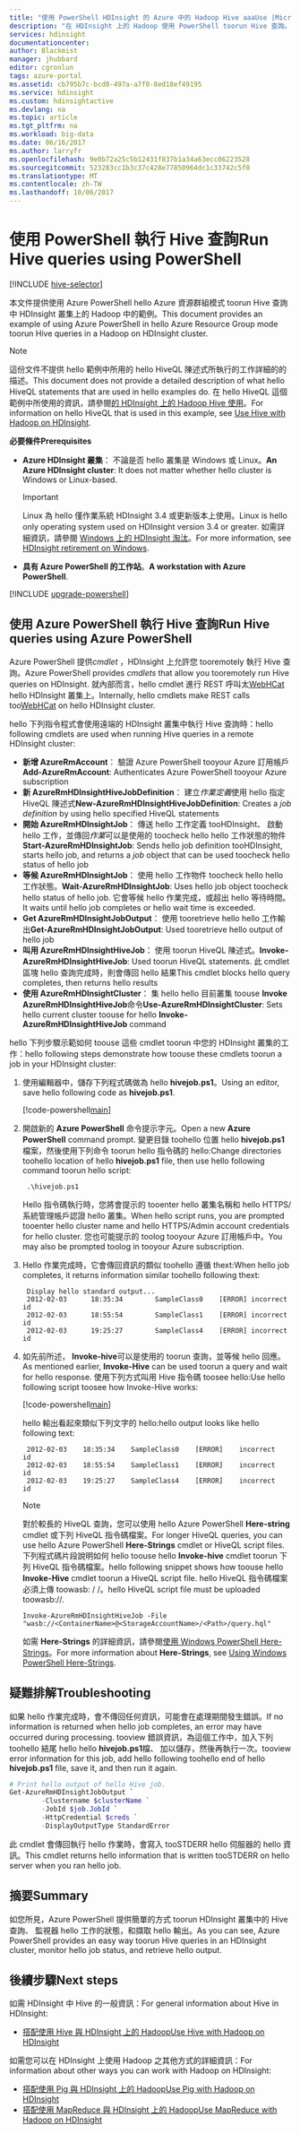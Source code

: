 ```yaml
---
title: "使用 PowerShell HDInsight 的 Azure 中的 Hadoop Hive aaaUse |Microsoft 文件"
description: "在 HDInsight 上的 Hadoop 使用 PowerShell toorun Hive 查詢。"
services: hdinsight
documentationcenter: 
author: Blackmist
manager: jhubbard
editor: cgronlun
tags: azure-portal
ms.assetid: cb795b7c-bcd0-497a-a7f0-8ed18ef49195
ms.service: hdinsight
ms.custom: hdinsightactive
ms.devlang: na
ms.topic: article
ms.tgt_pltfrm: na
ms.workload: big-data
ms.date: 06/16/2017
ms.author: larryfr
ms.openlocfilehash: 9e0b72a25c5b12431f837b1a34a63ecc06223528
ms.sourcegitcommit: 523283cc1b3c37c428e77850964dc1c33742c5f0
ms.translationtype: MT
ms.contentlocale: zh-TW
ms.lasthandoff: 10/06/2017
---
```

# <a name="run-hive-queries-using-powershell"></a><span data-ttu-id="67f5b-103">使用 PowerShell 執行 Hive 查詢</span><span class="sxs-lookup"><span data-stu-id="67f5b-103">Run Hive queries using PowerShell</span></span>
[!INCLUDE [hive-selector](../../includes/hdinsight-selector-use-hive.md)]

<span data-ttu-id="67f5b-104">本文件提供使用 Azure PowerShell hello Azure 資源群組模式 toorun Hive 查詢中 HDInsight 叢集上的 Hadoop 中的範例。</span><span class="sxs-lookup"><span data-stu-id="67f5b-104">This document provides an example of using Azure PowerShell in hello Azure Resource Group mode toorun Hive queries in a Hadoop on HDInsight cluster.</span></span>

> [!NOTE]
> <span data-ttu-id="67f5b-105">這份文件不提供 hello 範例中所用的 hello HiveQL 陳述式所執行的工作詳細的的描述。</span><span class="sxs-lookup"><span data-stu-id="67f5b-105">This document does not provide a detailed description of what hello HiveQL statements that are used in hello examples do.</span></span> <span data-ttu-id="67f5b-106">在 hello HiveQL 這個範例中所使用的資訊，請參閱[的 HDInsight 上的 Hadoop Hive 使用](hdinsight-use-hive.md)。</span><span class="sxs-lookup"><span data-stu-id="67f5b-106">For information on hello HiveQL that is used in this example, see [Use Hive with Hadoop on HDInsight](hdinsight-use-hive.md).</span></span>

<span data-ttu-id="67f5b-107">**必要條件**</span><span class="sxs-lookup"><span data-stu-id="67f5b-107">**Prerequisites**</span></span>

* <span data-ttu-id="67f5b-108">**Azure HDInsight 叢集**： 不論是否 hello 叢集是 Windows 或 Linux。</span><span class="sxs-lookup"><span data-stu-id="67f5b-108">**An Azure HDInsight cluster**: It does not matter whether hello cluster is Windows or Linux-based.</span></span>

  > [!IMPORTANT]
  > <span data-ttu-id="67f5b-109">Linux 為 hello 僅作業系統 HDInsight 3.4 或更新版本上使用。</span><span class="sxs-lookup"><span data-stu-id="67f5b-109">Linux is hello only operating system used on HDInsight version 3.4 or greater.</span></span> <span data-ttu-id="67f5b-110">如需詳細資訊，請參閱 [Windows 上的 HDInsight 淘汰](hdinsight-component-versioning.md#hdinsight-windows-retirement)。</span><span class="sxs-lookup"><span data-stu-id="67f5b-110">For more information, see [HDInsight retirement on Windows](hdinsight-component-versioning.md#hdinsight-windows-retirement).</span></span>

* <span data-ttu-id="67f5b-111">**具有 Azure PowerShell 的工作站**。</span><span class="sxs-lookup"><span data-stu-id="67f5b-111">**A workstation with Azure PowerShell**.</span></span>

[!INCLUDE [upgrade-powershell](../../includes/hdinsight-use-latest-powershell.md)]

## <a name="run-hive-queries-using-azure-powershell"></a><span data-ttu-id="67f5b-112">使用 Azure PowerShell 執行 Hive 查詢</span><span class="sxs-lookup"><span data-stu-id="67f5b-112">Run Hive queries using Azure PowerShell</span></span>

<span data-ttu-id="67f5b-113">Azure PowerShell 提供*cmdlet* ，HDInsight 上允許您 tooremotely 執行 Hive 查詢。</span><span class="sxs-lookup"><span data-stu-id="67f5b-113">Azure PowerShell provides *cmdlets* that allow you tooremotely run Hive queries on HDInsight.</span></span> <span data-ttu-id="67f5b-114">就內部而言，hello cmdlet 進行 REST 呼叫太[WebHCat](https://cwiki.apache.org/confluence/display/Hive/WebHCat) hello HDInsight 叢集上。</span><span class="sxs-lookup"><span data-stu-id="67f5b-114">Internally, hello cmdlets make REST calls too[WebHCat](https://cwiki.apache.org/confluence/display/Hive/WebHCat) on hello HDInsight cluster.</span></span>

<span data-ttu-id="67f5b-115">hello 下列指令程式會使用遠端的 HDInsight 叢集中執行 Hive 查詢時：</span><span class="sxs-lookup"><span data-stu-id="67f5b-115">hello following cmdlets are used when running Hive queries in a remote HDInsight cluster:</span></span>

* <span data-ttu-id="67f5b-116">**新增 AzureRmAccount**： 驗證 Azure PowerShell tooyour Azure 訂用帳戶</span><span class="sxs-lookup"><span data-stu-id="67f5b-116">**Add-AzureRmAccount**: Authenticates Azure PowerShell tooyour Azure subscription</span></span>
* <span data-ttu-id="67f5b-117">**新 AzureRmHDInsightHiveJobDefinition**： 建立*作業定義*使用 hello 指定 HiveQL 陳述式</span><span class="sxs-lookup"><span data-stu-id="67f5b-117">**New-AzureRmHDInsightHiveJobDefinition**: Creates a *job definition* by using hello specified HiveQL statements</span></span>
* <span data-ttu-id="67f5b-118">**開始 AzureRmHDInsightJob**： 傳送 hello 工作定義 tooHDInsight、 啟動 hello 工作，並傳回*作業*可以是使用的 toocheck hello hello 工作狀態的物件</span><span class="sxs-lookup"><span data-stu-id="67f5b-118">**Start-AzureRmHDInsightJob**: Sends hello job definition tooHDInsight, starts hello job, and returns a *job* object that can be used toocheck hello status of hello job</span></span>
* <span data-ttu-id="67f5b-119">**等候 AzureRmHDInsightJob**： 使用 hello 工作物件 toocheck hello hello 工作狀態。</span><span class="sxs-lookup"><span data-stu-id="67f5b-119">**Wait-AzureRmHDInsightJob**: Uses hello job object toocheck hello status of hello job.</span></span> <span data-ttu-id="67f5b-120">它會等候 hello 作業完成，或超出 hello 等待時間。</span><span class="sxs-lookup"><span data-stu-id="67f5b-120">It waits until hello job completes or hello wait time is exceeded.</span></span>
* <span data-ttu-id="67f5b-121">**Get AzureRmHDInsightJobOutput**： 使用 tooretrieve hello hello 工作輸出</span><span class="sxs-lookup"><span data-stu-id="67f5b-121">**Get-AzureRmHDInsightJobOutput**: Used tooretrieve hello output of hello job</span></span>
* <span data-ttu-id="67f5b-122">**叫用 AzureRmHDInsightHiveJob**： 使用 toorun HiveQL 陳述式。</span><span class="sxs-lookup"><span data-stu-id="67f5b-122">**Invoke-AzureRmHDInsightHiveJob**: Used toorun HiveQL statements.</span></span> <span data-ttu-id="67f5b-123">此 cmdlet 區塊 hello 查詢完成時，則會傳回 hello 結果</span><span class="sxs-lookup"><span data-stu-id="67f5b-123">This cmdlet blocks hello query completes, then returns hello results</span></span>
* <span data-ttu-id="67f5b-124">**使用 AzureRmHDInsightCluster**： 集 hello hello 目前叢集 toouse **Invoke AzureRmHDInsightHiveJob**命令</span><span class="sxs-lookup"><span data-stu-id="67f5b-124">**Use-AzureRmHDInsightCluster**: Sets hello current cluster toouse for hello **Invoke-AzureRmHDInsightHiveJob** command</span></span>

<span data-ttu-id="67f5b-125">hello 下列步驟示範如何 toouse 這些 cmdlet toorun 中您的 HDInsight 叢集的工作：</span><span class="sxs-lookup"><span data-stu-id="67f5b-125">hello following steps demonstrate how toouse these cmdlets toorun a job in your HDInsight cluster:</span></span>

1. <span data-ttu-id="67f5b-126">使用編輯器中，儲存下列程式碼做為 hello **hivejob.ps1**。</span><span class="sxs-lookup"><span data-stu-id="67f5b-126">Using an editor, save hello following code as **hivejob.ps1**.</span></span>

    [!code-powershell[main](../../powershell_scripts/hdinsight/use-hive/use-hive.ps1?range=5-42)]

2. <span data-ttu-id="67f5b-127">開啟新的 **Azure PowerShell** 命令提示字元。</span><span class="sxs-lookup"><span data-stu-id="67f5b-127">Open a new **Azure PowerShell** command prompt.</span></span> <span data-ttu-id="67f5b-128">變更目錄 toohello 位置 hello **hivejob.ps1**檔案，然後使用下列命令 toorun hello 指令碼的 hello:</span><span class="sxs-lookup"><span data-stu-id="67f5b-128">Change directories toohello location of hello **hivejob.ps1** file, then use hello following command toorun hello script:</span></span>

        .\hivejob.ps1

    <span data-ttu-id="67f5b-129">Hello 指令碼執行時，您將會提示的 tooenter hello 叢集名稱和 hello HTTPS/系統管理帳戶認證 hello 叢集。</span><span class="sxs-lookup"><span data-stu-id="67f5b-129">When hello script runs, you are prompted tooenter hello cluster name and hello HTTPS/Admin account credentials for hello cluster.</span></span> <span data-ttu-id="67f5b-130">您也可能提示的 toolog tooyour Azure 訂用帳戶中。</span><span class="sxs-lookup"><span data-stu-id="67f5b-130">You may also be prompted toolog in tooyour Azure subscription.</span></span>

3. <span data-ttu-id="67f5b-131">Hello 作業完成時，它會傳回資訊的類似 toohello 遵循 thext:</span><span class="sxs-lookup"><span data-stu-id="67f5b-131">When hello job completes, it returns information similar toohello following thext:</span></span>

        Display hello standard output...
        2012-02-03      18:35:34        SampleClass0    [ERROR] incorrect       id
        2012-02-03      18:55:54        SampleClass1    [ERROR] incorrect       id
        2012-02-03      19:25:27        SampleClass4    [ERROR] incorrect       id

4. <span data-ttu-id="67f5b-132">如先前所述， **Invoke-hive**可以是使用的 toorun 查詢，並等候 hello 回應。</span><span class="sxs-lookup"><span data-stu-id="67f5b-132">As mentioned earlier, **Invoke-Hive** can be used toorun a query and wait for hello response.</span></span> <span data-ttu-id="67f5b-133">使用下列方式叫用 Hive 指令碼 toosee hello:</span><span class="sxs-lookup"><span data-stu-id="67f5b-133">Use hello following script toosee how Invoke-Hive works:</span></span>

    [!code-powershell[main](../../powershell_scripts/hdinsight/use-hive/use-hive.ps1?range=50-71)]

    <span data-ttu-id="67f5b-134">hello 輸出看起來類似下列文字的 hello:</span><span class="sxs-lookup"><span data-stu-id="67f5b-134">hello output looks like hello following text:</span></span>

        2012-02-03    18:35:34    SampleClass0    [ERROR]    incorrect    id
        2012-02-03    18:55:54    SampleClass1    [ERROR]    incorrect    id
        2012-02-03    19:25:27    SampleClass4    [ERROR]    incorrect    id

   > [!NOTE]
   > <span data-ttu-id="67f5b-135">對於較長的 HiveQL 查詢，您可以使用 hello Azure PowerShell **Here-string** cmdlet 或下列 HiveQL 指令碼檔案。</span><span class="sxs-lookup"><span data-stu-id="67f5b-135">For longer HiveQL queries, you can use hello Azure PowerShell **Here-Strings** cmdlet or HiveQL script files.</span></span> <span data-ttu-id="67f5b-136">下列程式碼片段說明如何 hello toouse hello **Invoke-hive** cmdlet toorun 下列 HiveQL 指令碼檔案。</span><span class="sxs-lookup"><span data-stu-id="67f5b-136">hello following snippet shows how toouse hello **Invoke-Hive** cmdlet toorun a HiveQL script file.</span></span> <span data-ttu-id="67f5b-137">hello HiveQL 指令碼檔案必須上傳 toowasb: / /。</span><span class="sxs-lookup"><span data-stu-id="67f5b-137">hello HiveQL script file must be uploaded toowasb://.</span></span>
   >
   > `Invoke-AzureRmHDInsightHiveJob -File "wasb://<ContainerName>@<StorageAccountName>/<Path>/query.hql"`
   >
   > <span data-ttu-id="67f5b-138">如需 **Here-Strings** 的詳細資訊，請參閱<a href="http://technet.microsoft.com/library/ee692792.aspx" target="_blank">使用 Windows PowerShell Here-Strings</a>。</span><span class="sxs-lookup"><span data-stu-id="67f5b-138">For more information about **Here-Strings**, see <a href="http://technet.microsoft.com/library/ee692792.aspx" target="_blank">Using Windows PowerShell Here-Strings</a>.</span></span>

## <a name="troubleshooting"></a><span data-ttu-id="67f5b-139">疑難排解</span><span class="sxs-lookup"><span data-stu-id="67f5b-139">Troubleshooting</span></span>

<span data-ttu-id="67f5b-140">如果 hello 作業完成時，會不傳回任何資訊，可能會在處理期間發生錯誤。</span><span class="sxs-lookup"><span data-stu-id="67f5b-140">If no information is returned when hello job completes, an error may have occurred during processing.</span></span> <span data-ttu-id="67f5b-141">tooview 錯誤資訊，為這個工作中，加入下列 toohello 結尾 hello hello **hivejob.ps1**檔、 加以儲存，然後再執行一次。</span><span class="sxs-lookup"><span data-stu-id="67f5b-141">tooview error information for this job, add hello following toohello end of hello **hivejob.ps1** file, save it, and then run it again.</span></span>

```powershell
# Print hello output of hello Hive job.
Get-AzureRmHDInsightJobOutput `
        -Clustername $clusterName `
        -JobId $job.JobId `
        -HttpCredential $creds `
        -DisplayOutputType StandardError
```

<span data-ttu-id="67f5b-142">此 cmdlet 會傳回執行 hello 作業時，會寫入 tooSTDERR hello 伺服器的 hello 資訊。</span><span class="sxs-lookup"><span data-stu-id="67f5b-142">This cmdlet returns hello information that is written tooSTDERR on hello server when you ran hello job.</span></span>

## <a name="summary"></a><span data-ttu-id="67f5b-143">摘要</span><span class="sxs-lookup"><span data-stu-id="67f5b-143">Summary</span></span>

<span data-ttu-id="67f5b-144">如您所見，Azure PowerShell 提供簡單的方式 toorun HDInsight 叢集中的 Hive 查詢、 監視器 hello 工作的狀態，和擷取 hello 輸出。</span><span class="sxs-lookup"><span data-stu-id="67f5b-144">As you can see, Azure PowerShell provides an easy way toorun Hive queries in an HDInsight cluster, monitor hello job status, and retrieve hello output.</span></span>

## <a name="next-steps"></a><span data-ttu-id="67f5b-145">後續步驟</span><span class="sxs-lookup"><span data-stu-id="67f5b-145">Next steps</span></span>

<span data-ttu-id="67f5b-146">如需 HDInsight 中 Hive 的一般資訊：</span><span class="sxs-lookup"><span data-stu-id="67f5b-146">For general information about Hive in HDInsight:</span></span>

* [<span data-ttu-id="67f5b-147">搭配使用 Hive 與 HDInsight 上的 Hadoop</span><span class="sxs-lookup"><span data-stu-id="67f5b-147">Use Hive with Hadoop on HDInsight</span></span>](hdinsight-use-hive.md)

<span data-ttu-id="67f5b-148">如需您可以在 HDInsight 上使用 Hadoop 之其他方式的詳細資訊：</span><span class="sxs-lookup"><span data-stu-id="67f5b-148">For information about other ways you can work with Hadoop on HDInsight:</span></span>

* [<span data-ttu-id="67f5b-149">搭配使用 Pig 與 HDInsight 上的 Hadoop</span><span class="sxs-lookup"><span data-stu-id="67f5b-149">Use Pig with Hadoop on HDInsight</span></span>](hdinsight-use-pig.md)
* [<span data-ttu-id="67f5b-150">搭配使用 MapReduce 與 HDInsight 上的 Hadoop</span><span class="sxs-lookup"><span data-stu-id="67f5b-150">Use MapReduce with Hadoop on HDInsight</span></span>](hdinsight-use-mapreduce.md)
